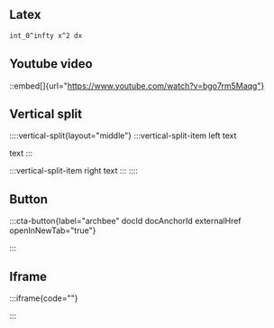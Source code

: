 ## Latex

```tex
int_0^infty x^2 dx
```

## Youtube video

::embed[]{url="https://www.youtube.com/watch?v=bgo7rm5Maqg"}

## Vertical split

::::vertical-split{layout="middle"}
:::vertical-split-item
left text

text
:::

:::vertical-split-item
right text
:::
::::

## Button

:::cta-button{label="archbee" docId docAnchorId externalHref openInNewTab="true"}

:::

## Iframe

:::iframe{code="<!-- <p>paste iframe code here</p> -->"}

:::
